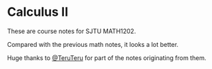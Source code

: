 Calculus II 
==
These are course notes for SJTU MATH1202.

Compared with the previous math notes, it looks a lot better.

Huge thanks to [@TeruTeru](https://teruteru.space/2022/02/25/%E9%AB%98%E6%95%B0%E4%B8%8B%E7%AC%94%E8%AE%B0%E6%95%B4%E7%90%86/) for part of the notes originating from them.
